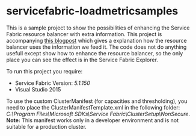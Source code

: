 # servicefabric-loadmetricsamples
This is a sample project to show the possibilities of enhancing the Service Fabric resource balancer with extra information. This project is accompanying [this blogpost](http://dev.afas.nl/insite-afas/a-dive-into-service-fabric-resource-balancing) which gives a explanation how the resource balancer uses the information we feed it.
The code does not do anything usefull except show how to enhance the resource balancer, so the only place you can see the effect is in the Service Fabric Explorer.

To run this project you require:
* Service Fabric Version: *5.1.150*
* Visual Studio 2015

To use the custom ClusterManifest (for capacities and thresholding), you need to place the ClusterManifestTemplate.xml in the following folder: *C:\Program Files\Microsoft SDKs\Service Fabric\ClusterSetup\NonSecure*. **Note:** This manifest works only in a developer environment and is not suitable for a production cluster.